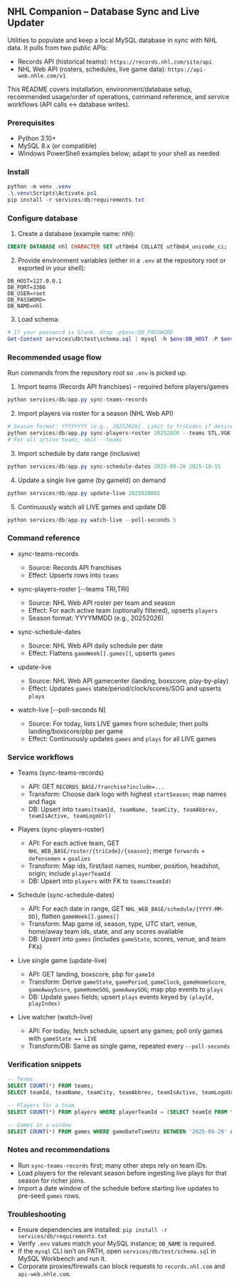 ## NHL Companion – Database Sync and Live Updater

Utilities to populate and keep a local MySQL database in sync with NHL data. It pulls from two public APIs:

- Records API (historical teams): `https://records.nhl.com/site/api`
- NHL Web API (rosters, schedules, live game data): `https://api-web.nhle.com/v1`

This README covers installation, environment/database setup, recommended usage/order of operations, command reference, and service workflows (API calls ↔ database writes).

### Prerequisites
- Python 3.10+
- MySQL 8.x (or compatible)
- Windows PowerShell examples below; adapt to your shell as needed

### Install
```powershell
python -m venv .venv
.\.venv\Scripts\Activate.ps1
pip install -r services/db/requirements.txt
```

### Configure database
1) Create a database (example name: nhl):
```sql
CREATE DATABASE nhl CHARACTER SET utf8mb4 COLLATE utf8mb4_unicode_ci;
```

2) Provide environment variables (either in a `.env` at the repository root or exported in your shell):
```
DB_HOST=127.0.0.1
DB_PORT=3306
DB_USER=root
DB_PASSWORD=
DB_NAME=nhl
```

3) Load schema:
```powershell
# If your password is blank, drop -p$env:DB_PASSWORD
Get-Content services\db\test\schema.sql | mysql -h $env:DB_HOST -P $env:DB_PORT -u $env:DB_USER -p$env:DB_PASSWORD $env:DB_NAME
```

### Recommended usage flow
Run commands from the repository root so `.env` is picked up.

1) Import teams (Records API franchises) – required before players/games
```powershell
python services/db/app.py sync-teams-records
```

2) Import players via roster for a season (NHL Web API)
```powershell
# Season format: YYYYYYYY (e.g., 20252026). Limit to triCodes if desired.
python services/db/app.py sync-players-roster 20252026 --teams STL,VGK,SEA
# For all active teams, omit --teams
```

3) Import schedule by date range (inclusive)
```powershell
python services/db/app.py sync-schedule-dates 2025-09-20 2025-10-15
```

4) Update a single live game (by gameId) on demand
```powershell
python services/db/app.py update-live 2025020001
```

5) Continuously watch all LIVE games and update DB
```powershell
python services/db/app.py watch-live --poll-seconds 5
```

### Command reference
- sync-teams-records
  - Source: Records API franchises
  - Effect: Upserts rows into `teams`

- sync-players-roster <season> [--teams TRI,TRI]
  - Source: NHL Web API roster per team and season
  - Effect: For each active team (optionally filtered), upserts `players`
  - Season format: YYYYMMDD (e.g., 20252026)

- sync-schedule-dates <start YYYY-MM-DD> <end YYYY-MM-DD>
  - Source: NHL Web API daily schedule per date
  - Effect: Flattens `gameWeek[].games[]`, upserts `games`

- update-live <gameId>
  - Source: NHL Web API gamecenter (landing, boxscore, play-by-play)
  - Effect: Updates `games` state/period/clock/scores/SOG and upserts `plays`

- watch-live [--poll-seconds N]
  - Source: For today, lists LIVE games from schedule; then polls landing/boxscore/pbp per game
  - Effect: Continuously updates `games` and `plays` for all LIVE games

### Service workflows

- Teams (sync-teams-records)
  - API: GET `RECORDS_BASE/franchise?include=...`
  - Transform: Choose dark logo with highest `startSeason`; map names and flags
  - DB: Upsert into `teams(teamId, teamName, teamCity, teamAbbrev, teamIsActive, teamLogoUrl)`

- Players (sync-players-roster)
  - API: For each active team, GET `NHL_WEB_BASE/roster/{triCode}/{season}`; merge `forwards` + `defensemen` + `goalies`
  - Transform: Map ids, first/last names, number, position, headshot, origin; include `playerTeamId`
  - DB: Upsert into `players` with FK to `teams(teamId)`

- Schedule (sync-schedule-dates)
  - API: For each date in range, GET `NHL_WEB_BASE/schedule/{YYYY-MM-DD}`, flatten `gameWeek[].games[]`
  - Transform: Map game id, season, type, UTC start, venue, home/away team ids, state, and any scores available
  - DB: Upsert into `games` (includes `gameState`, scores, venue, and team FKs)

- Live single game (update-live)
  - API: GET landing, boxscore, pbp for `gameId`
  - Transform: Derive `gameState`, `gamePeriod`, `gameClock`, `gameHomeScore`, `gameAwayScore`, `gameHomeSOG`, `gameAwaySOG`; map pbp events to `plays`
  - DB: Update `games` fields; upsert `plays` events keyed by `(playId, playIndex)`

- Live watcher (watch-live)
  - API: For today, fetch schedule, upsert any games; poll only games with `gameState == LIVE`
  - Transform/DB: Same as single game, repeated every `--poll-seconds`

### Verification snippets
```sql
-- Teams
SELECT COUNT(*) FROM teams;
SELECT teamId, teamName, teamCity, teamAbbrev, teamIsActive, teamLogoUrl FROM teams LIMIT 10;

-- Players for a team
SELECT COUNT(*) FROM players WHERE playerTeamId = (SELECT teamId FROM teams WHERE teamAbbrev='STL');

-- Games in a window
SELECT COUNT(*) FROM games WHERE gameDateTimeUtc BETWEEN '2025-09-20' AND '2025-10-16';
```

### Notes and recommendations
- Run `sync-teams-records` first; many other steps rely on team IDs.
- Load players for the relevant season before ingesting live plays for that season for richer joins.
- Import a date window of the schedule before starting live updates to pre-seed `games` rows.

### Troubleshooting
- Ensure dependencies are installed: `pip install -r services/db/requirements.txt`
- Verify `.env` values match your MySQL instance; `DB_NAME` is required.
- If the `mysql` CLI isn’t on PATH, open `services/db/test/schema.sql` in MySQL Workbench and run it.
- Corporate proxies/firewalls can block requests to `records.nhl.com` and `api-web.nhle.com`.


